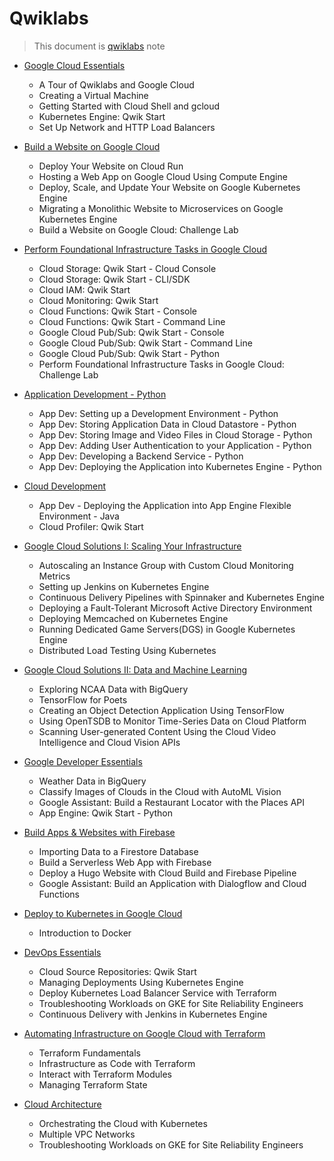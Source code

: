 # Qwiklabs

> This document is [qwiklabs](https://www.qwiklabs.com) note

- [Google Cloud Essentials](./Google-Cloud-Essentials.md)
  - A Tour of Qwiklabs and Google Cloud
  - Creating a Virtual Machine
  - Getting Started with Cloud Shell and gcloud
  - Kubernetes Engine: Qwik Start
  - Set Up Network and HTTP Load Balancers
- [Build a Website on Google Cloud](./Build-a-Website-on-Google-Cloud.md)
  - Deploy Your Website on Cloud Run
  - Hosting a Web App on Google Cloud Using Compute Engine
  - Deploy, Scale, and Update Your Website on Google Kubernetes Engine
  - Migrating a Monolithic Website to Microservices on Google Kubernetes Engine
  - Build a Website on Google Cloud: Challenge Lab
- [Perform Foundational Infrastructure Tasks in Google Cloud](./Perform-Foundational-Infrastructure-Tasks-in-Google-Cloud.md)
  - Cloud Storage: Qwik Start - Cloud Console
  - Cloud Storage: Qwik Start - CLI/SDK
  - Cloud IAM: Qwik Start
  - Cloud Monitoring: Qwik Start
  - Cloud Functions: Qwik Start - Console
  - Cloud Functions: Qwik Start - Command Line
  - Google Cloud Pub/Sub: Qwik Start - Console
  - Google Cloud Pub/Sub: Qwik Start - Command Line
  - Google Cloud Pub/Sub: Qwik Start - Python
  - Perform Foundational Infrastructure Tasks in Google Cloud: Challenge Lab
- [Application Development - Python](./Application-Development-Python.md)
  - App Dev: Setting up a Development Environment - Python
  - App Dev: Storing Application Data in Cloud Datastore - Python
  - App Dev: Storing Image and Video Files in Cloud Storage - Python
  - App Dev: Adding User Authentication to your Application - Python
  - App Dev: Developing a Backend Service - Python
  - App Dev: Deploying the Application into Kubernetes Engine - Python
- [Cloud Development](./Cloud-Development.md)
  - App Dev - Deploying the Application into App Engine Flexible Environment - Java
  - Cloud Profiler: Qwik Start
- [Google Cloud Solutions I: Scaling Your Infrastructure](./Google-Cloud-Solutions-Scaling-Your-Infrastructure)
  - Autoscaling an Instance Group with Custom Cloud Monitoring Metrics
  - Setting up Jenkins on Kubernetes Engine
  - Continuous Delivery Pipelines with Spinnaker and Kubernetes Engine
  - Deploying a Fault-Tolerant Microsoft Active Directory Environment
  - Deploying Memcached on Kubernetes Engine
  - Running Dedicated Game Servers(DGS) in Google Kubernetes Engine
  - Distributed Load Testing Using Kubernetes
- [Google Cloud Solutions II: Data and Machine Learning](./Google-Cloud-Solutions-Data-and-Machine-Learning)
  - Exploring NCAA Data with BigQuery
  - TensorFlow for Poets
  - Creating an Object Detection Application Using TensorFlow
  - Using OpenTSDB to Monitor Time-Series Data on Cloud Platform
  - Scanning User-generated Content Using the Cloud Video Intelligence and Cloud Vision APIs
- [Google Developer Essentials](./Google-Developer-Essentials.md)
  - Weather Data in BigQuery
  - Classify Images of Clouds in the Cloud with AutoML Vision
  - Google Assistant: Build a Restaurant Locator with the Places API
  - App Engine: Qwik Start - Python
- [Build Apps & Websites with Firebase](./Build-Apps-and-Websites-with-Firebase.md)
  - Importing Data to a Firestore Database
  - Build a Serverless Web App with Firebase
  - Deploy a Hugo Website with Cloud Build and Firebase Pipeline
  - Google Assistant: Build an Application with Dialogflow and Cloud Functions
- [Deploy to Kubernetes in Google Cloud](./Deploy-to-Kubernetes-in-Google-Cloud.md)
  - Introduction to Docker
- [DevOps Essentials](./DevOps-Essentials.md)
  - Cloud Source Repositories: Qwik Start
  - Managing Deployments Using Kubernetes Engine
  - Deploy Kubernetes Load Balancer Service with Terraform
  - Troubleshooting Workloads on GKE for Site Reliability Engineers
  - Continuous Delivery with Jenkins in Kubernetes Engine
- [Automating Infrastructure on Google Cloud with Terraform](./Automating-Infrastructure-on-Google-Cloud-with-Terraform.md)
  - Terraform Fundamentals
  - Infrastructure as Code with Terraform
  - Interact with Terraform Modules
  - Managing Terraform State

- [Cloud Architecture](./Cloud-Architecture.md)
  - Orchestrating the Cloud with Kubernetes
  - Multiple VPC Networks
  - Troubleshooting Workloads on GKE for Site Reliability Engineers
